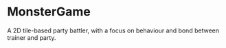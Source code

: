 # MonsterGame
A 2D tile-based party battler, with a focus on behaviour and bond between trainer and party.
